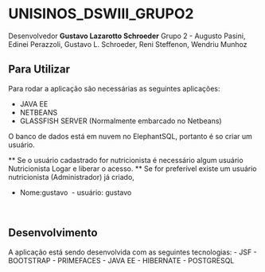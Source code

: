 # UNISINOS_DSWIII_GRUPO2

Desenvolvedor <b>Gustavo Lazarotto Schroeder</b>
Grupo 2 - Augusto Pasini, Edinei Perazzoli, Gustavo L. Schroeder, Reni Steffenon, Wendriu Munhoz

<h2> Para Utilizar </h2>

Para rodar a aplicação são necessárias as seguintes aplicações:
- JAVA EE
- NETBEANS
- GLASSFISH SERVER (Normalmente embarcado no Netbeans)

O banco de dados está em nuvem no ElephantSQL, portanto é so criar um usuário.

** Se o usuário cadastrado for nutricionista é necessário algum usuário Nutricionista Logar e liberar o acesso.
** Se for preferível existe um usuário nutricionista (Administrador) já criado,
  - Nome:gustavo
  - usuário: gustavo
  
<br/>

<h2>Desenvolvimento</h2>
A aplicação está sendo desenvolvida com as seguintes tecnologias:
  - JSF
    - BOOTSTRAP
    - PRIMEFACES
  - JAVA EE
  - HIBERNATE
  - POSTGRESQL
